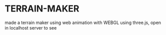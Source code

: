 # TERRAIN-MAKER
made a terrain maker using web animation with WEBGL using three.js, open in localhost server to see
